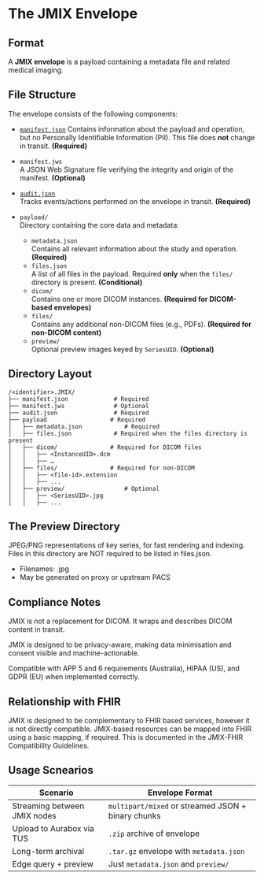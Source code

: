 # The JMIX Envelope

## Format

A **JMIX envelope** is a payload containing a metadata file and related medical imaging.

## File Structure

The envelope consists of the following components:

- [`manifest.json`](/spec/envelope/manifest.md)
  Contains information about the payload and operation, but no Personally Identifiable Information (PII). This file does **not** change in transit. **(Required)**

- `manifest.jws`  
  A JSON Web Signature file verifying the integrity and origin of the manifest. **(Optional)**

- [`audit.json`](/spec/envelope/audit.md)  
  Tracks events/actions performed on the envelope in transit. **(Required)**

- `payload/`  
  Directory containing the core data and metadata:
  - `metadata.json`  
    Contains all relevant information about the study and operation. **(Required)**
  - `files.json`  
    A list of all files in the payload. Required **only** when the `files/` directory is present. **(Conditional)**
  - `dicom/`  
    Contains one or more DICOM instances. **(Required for DICOM-based envelopes)**
  - `files/`  
    Contains any additional non-DICOM files (e.g., PDFs). **(Required for non-DICOM content)**
  - `preview/`  
    Optional preview images keyed by `SeriesUID`. **(Optional)**

## Directory Layout

```
/<identifier>.JMIX/
├── manifest.json             # Required
├── manifest.jws              # Optional
├── audit.json                # Required
├── payload              	 # Required
│   ├── metadata.json       	 # Required
│   ├── files.json            # Required when the files directory is present
│   ├── dicom/          	 # Required for DICOM files
│   │   ├── <InstanceUID>.dcm
│   │   ├── …
│   ├── files/          	 # Required for non-DICOM
│   │   ├── <file-id>.extension
│   │   ├── ...
│   ├── preview/            	 # Optional
│   │   ├── <SeriesUID>.jpg
│   │   ├── ...
```

## The Preview Directory

JPEG/PNG representations of key series, for fast rendering and indexing. Files in this directory are NOT required to be listed in files.json.

- Filenames: <SeriesUID>.jpg
- May be generated on proxy or upstream PACS

## Compliance Notes

JMIX is not a replacement for DICOM. It wraps and describes DICOM content in transit.

JMIX is designed to be privacy-aware, making data minimisation and consent visible and machine-actionable.

Compatible with APP 5 and 6 requirements (Australia), HIPAA (US), and GDPR (EU) when implemented correctly.

## Relationship with FHIR

JMIX is designed to be complementary to FHIR based services, however it is not directly compatible. JMIX-based resources can be mapped into FHIR using a basic mapping, if required. This is documented in the JMIX-FHIR Compatibility Guidelines.

## Usage Scnearios

| Scenario                  | Envelope Format                                           |
|---------------------------|----------------------------------------------------------|
| Streaming between JMIX nodes | `multipart/mixed` or streamed JSON + binary chunks      |
| Upload to Aurabox via TUS | `.zip` archive of envelope                               |
| Long-term archival        | `.tar.gz` envelope with `metadata.json`                  |
| Edge query + preview      | Just `metadata.json` and `preview/`  